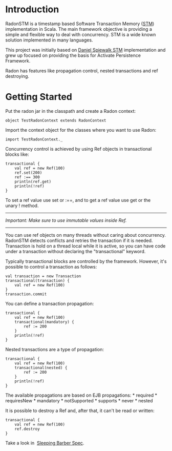 Introduction
============

RadonSTM is a timestamp based Software Transaction Memory ([STM](http://en.wikipedia.org/wiki/Software_transactional_memory "STM")) implementation in Scala.
The main framework objective is providing a simple and flexible way to deal with concurrency. STM is a wide known solution implemented in many languages.

This project was initially  based on [Daniel Spiewalk STM](http://www.codecommit.com/blog/scala/improving-the-stm-multi-version-concurrency-control "Daniel Spiewalk STM") implementation and grew up focused on providing the basis for Activate Persistence Framework.

Radon has features like propagation control, nested transactions and ref destroying.

Getting Started
===============

Put the radon jar in the classpath and create a Radon context:


	object TestRadonContext extends RadonContext


Import the context object for the classes where you want to use Radon:


	import TestRadonContext._


Concurrency control is achieved by using Ref objects in transactional blocks like:

	transactional {
	    val ref = new Ref(100)
	    ref.set(200)
	    ref :== 300
	    println(ref.get)
	    println(!ref)
	}

To set a ref value use set or :==, and to get a ref value use get or the unary ! method.

********************************************************
*Important: Make sure to use immutable values inside Ref.*
********************************************************

You can use ref objects on many threads without caring about concurrency. RadonSTM detects conflicts and retries the transaction if it is needed. Transaction is hold on a thread local while it is active, so you can have code under a transaction without declaring the "transactional" keyword.

Typically transactional blocks are controlled by the framework. However, it's possible to control a transaction as follows:

	val transaction = new Transaction
	transactional(transaction) {
	    val ref = new Ref(100)
	}
	transaction.commit

You can define a transaction propagation:

	transactional {
	    val ref = new Ref(100)
	    transactional(mandatory) {
	        ref := 200
	    }
	    println(!ref)
	}

Nested transactions are a type of propagation:

	transactional {
	    val ref = new Ref(100)
	    transactional(nested) {
	        ref := 200
	    }
	    println(!ref)
	}

The available propagations are based on EJB propagations:
	*	required
	*	requiresNew
	*	mandatory
	*	notSupported
	*	supports
	*	never
	*	nested

It is possible to destroy a Ref and, after that, it can't be read or written:


	transactional {
	    val ref = new Ref(100)
	    ref.destroy
	}

Take a look in  [Sleeping Barber Spec](http://code.google.com/p/radon-stm/source/browse/trunk/radon-stm/src/test/scala/net/fwbrasil/radon/problems/SleepingBarber.scala "Sleeping Barber Spec").